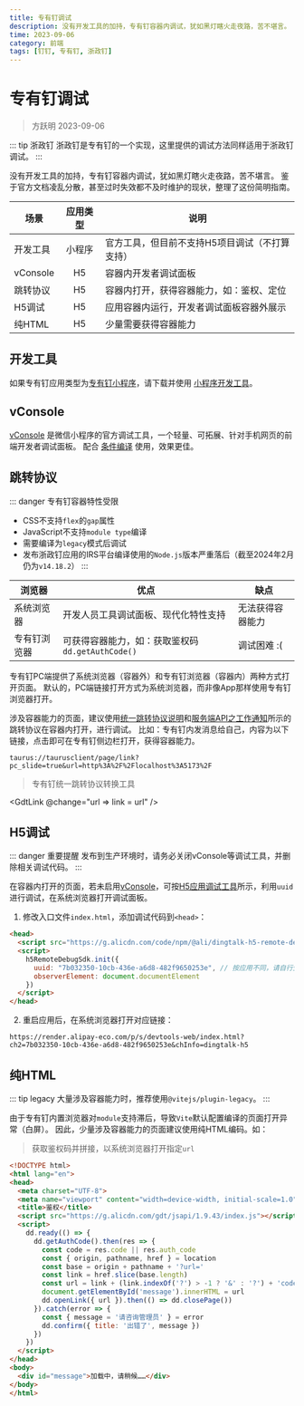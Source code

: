 ```yaml
---
title: 专有钉调试
description: 没有开发工具的加持，专有钉容器内调试，犹如黑灯瞎火走夜路，苦不堪言。
time: 2023-09-06
category: 前端
tags: [钉钉, 专有钉, 浙政钉]
---
```


<script setup>
import GdtLink from '../.vitepress/components/gdt-link.vue'
</script>

# 专有钉调试

> 方跃明 2023-09-06

::: tip 浙政钉
浙政钉是专有钉的一个实现，这里提供的调试方法同样适用于浙政钉调试。
:::

没有开发工具的加持，专有钉容器内调试，犹如黑灯瞎火走夜路，苦不堪言。
鉴于官方文档凌乱分散，甚至过时失效都不及时维护的现状，整理了这份简明指南。

|   场景   | 应用类型 |                      说明                      |
| -------- | :------: | ---------------------------------------------- |
| 开发工具 |  小程序  | 官方工具，但目前不支持H5项目调试（不打算支持） |
| vConsole |    H5    | 容器内开发者调试面板                           |
| 跳转协议 |    H5    | 容器内打开，获得容器能力，如：鉴权、定位       |
| H5调试   |    H5    | 应用容器内运行，开发者调试面板容器外展示       |
| 纯HTML   |    H5    | 少量需要获得容器能力                           |

## 开发工具

如果专有钉应用类型为[专有钉小程序]，请下载并使用 [小程序开发工具]。

## vConsole

[vConsole] 是微信小程序的官方调试工具，一个轻量、可拓展、针对手机网页的前端开发者调试面板。
配合 [条件编译](./vite.md#条件编译) 使用，效果更佳。

## 跳转协议

::: danger 专有钉容器特性受限
- CSS不支持`flex`的`gap`属性
- JavaScript不支持`module type`编译
- 需要编译为`legacy`模式后调试
- 发布浙政钉应用的IRS平台编译使用的`Node.js`版本严重落后（截至2024年2月仍为`v14.18.2`）
:::

|    浏览器    |                       优点                       |       缺点       |
| ------------ | ------------------------------------------------ | ---------------- |
| 系统浏览器   | 开发人员工具调试面板、现代化特性支持             | 无法获得容器能力 |
| 专有钉浏览器 | 可获得容器能力，如：获取鉴权码`dd.getAuthCode()` | 调试困难 :(      |

专有钉PC端提供了系统浏览器（容器外）和专有钉浏览器（容器内）两种方式打开页面。
默认的，PC端链接打开方式为系统浏览器，而非像App那样使用专有钉浏览器打开。

涉及容器能力的页面，建议使用[统一跳转协议说明]和[服务端API之工作通知]所示的跳转协议在容器内打开，进行调试。
比如：专有钉内发消息给自己，内容为以下链接，点击即可在专有钉侧边栏打开，获得容器能力。

```
taurus://taurusclient/page/link?pc_slide=true&url=http%3A%2F%2Flocalhost%3A5173%2F
```

> 专有钉统一跳转协议转换工具

<GdtLink @change="url => link = url" />

## H5调试

::: danger 重要提醒
发布到生产环境时，请务必关闭vConsole等调试工具，并删除相关调试代码。
:::

在容器内打开的页面，若未启用[vConsole]，可按[H5应用调试工具]所示，利用`uuid`进行调试，在系统浏览器打开调试面板。

1. 修改入口文件`index.html`，添加调试代码到`<head>`：

```html
<head>
  <script src="https://g.alicdn.com/code/npm/@ali/dingtalk-h5-remote-debug-sdk/0.1.3/app.bundle.js"></script>
  <script>
    h5RemoteDebugSdk.init({
      uuid: "7b032350-10cb-436e-a6d8-482f9650253e", // 按应用不同，请自行生成
      observerElement: document.documentElement
    })
  </script>
</head>
```

2. 重启应用后，在系统浏览器打开对应链接：

```
https://render.alipay-eco.com/p/s/devtools-web/index.html?ch2=7b032350-10cb-436e-a6d8-482f9650253e&chInfo=dingtalk-h5
```

## 纯HTML

::: tip legacy
大量涉及容器能力时，推荐使用`@vitejs/plugin-legacy`。
:::

由于专有钉内置浏览器对`module`支持滞后，导致`Vite`默认配置编译的页面打开异常（白屏）。
因此，少量涉及容器能力的页面建议使用纯HTML编码。如：

> 获取鉴权码并拼接，以系统浏览器打开指定`url`

```html
<!DOCTYPE html>
<html lang="en">
<head>
  <meta charset="UTF-8">
  <meta name="viewport" content="width=device-width, initial-scale=1.0">
  <title>鉴权</title>
  <script src="https://g.alicdn.com/gdt/jsapi/1.9.43/index.js"></script>
  <script>
    dd.ready(() => {
      dd.getAuthCode().then(res => {
        const code = res.code || res.auth_code
        const { origin, pathname, href } = location
        const base = origin + pathname + '?url='
        const link = href.slice(base.length)
        const url = link + (link.indexOf('?') > -1 ? '&' : '?') + 'code=' + code
        document.getElementById('message').innerHTML = url
        dd.openLink({ url }).then(() => dd.closePage())
      }).catch(error => {
        const { message = '请咨询管理员' } = error
        dd.confirm({ title: '出错了', message })
      })
    })
  </script>
</head>
<body>
  <div id="message">加载中，请稍候……</div>
</body>
</html>
```

[vConsole]: https://github.com/Tencent/vConsole/blob/HEAD/README_CN.md
[专有钉小程序]: https://openplatform-portal.dg-work.cn/portal/#/helpdoc?apiType=DEV_GUIDE&docKey=3355059
[小程序开发工具]: https://openplatform-portal.dg-work.cn/portal/#/helpdoc?apiType=DEV_GUIDE&docKey=3355060
[统一跳转协议说明]: https://openplatform-portal.dg-work.cn/portal/#/helpdoc?apiType=DEV_GUIDE&docKey=3355278
[服务端API之工作通知]: https://openplatform-portal.dg-work.cn/portal/#/helpdoc?apiType=serverapi&docKey=2674860
[H5应用调试工具]: https://openplatform-portal.dg-work.cn/portal/#/helpdoc?apiType=TOOL_SOURCES&docKey=3863416